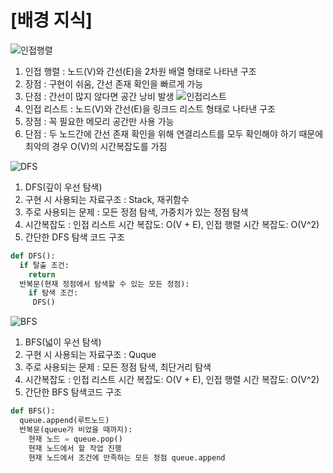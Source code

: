# [배경 지식]
![인접행렬](https://github.com/whtjdwo98/Programmers/assets/37203984/241cd6d4-2a0b-4474-a102-af347714af47)
1. 인접 행렬 : 노드(V)와 간선(E)을 2차원 배열 형태로 나타낸 구조
2. 장점 : 구현이 쉬움, 간선 존재 확인을 빠르게 가능
3. 단점 : 간선이 많지 않다면 공간 낭비 발생
![인접리스트](https://github.com/whtjdwo98/Programmers/assets/37203984/7df42e7e-02c0-44a0-afaf-4c107df74cf3)
4. 인접 리스트 : 노드(V)와 간선(E)을 링크드 리스트 형태로 나타낸 구조
5. 장점 : 꼭 필요한 메모리 공간만 사용 가능
6. 단점 : 두 노드간에 간선 존재 확인을 위해 연결리스트를 모두 확인해야 하기 때문에 최악의 경우 O(V)의 시간복잡도를 가짐

![DFS](https://github.com/whtjdwo98/Programmers/assets/37203984/1065ec9b-ca67-406a-92eb-56c4db62c942)
1. DFS(깊이 우선 탐색)
2. 구현 시 사용되는 자료구조 : Stack, 재귀함수
3. 주로 사용되는 문제 : 모든 정점 탐색, 가중치가 있는 정점 탐색
4. 시간복잡도 : 인접 리스트 시간 복잡도: O(V + E), 인접 행렬 시간 복잡도: O(V^2)
5. 간단한 DFS 탐색 코드 구조
```Python
def DFS():
  if 탈출 조건:
    return
  반복문(현재 정점에서 탐색할 수 있는 모든 정점):
    if 탐색 조건:
     DFS()
```

![BFS](https://github.com/whtjdwo98/Programmers/assets/37203984/574dec12-cc10-46db-ae04-a893f51650ac)
1. BFS(넓이 우선 탐색)
2. 구현 시 사용되는 자료구조 : Quque
3. 주로 사용되는 문제 : 모든 정점 탐색, 최단거리 탐색
4. 시간복잡도 : 인접 리스트 시간 복잡도: O(V + E), 인접 행렬 시간 복잡도: O(V^2)
5. 간단한 BFS 탐색코드 구조
```Python
def BFS():
  queue.append(루트노드)
  반복문(queue가 비었을 때까지):
    현재 노드 = queue.pop()
    현재 노드에서 할 작업 진행
    현재 노드에서 조건에 만족하는 모든 정점 queue.append

```
